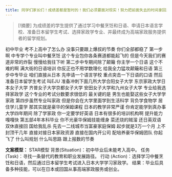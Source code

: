 ```yaml
---
title: 同学们家长们！成绩差都是暂时的！我们必须要面对现实！努力把前面失去的时间拿回来！教育 
---
```

 > [!摘要]
为成绩差的学生提供了通过学习中餐烹饪和日语、申请日本语言学校、准备日本留学生考试、选择家政学专业、并最终成为高端家政服务提供者的留学规划。

初中毕业
考不上高中了怎么办
没事只要跟上爆叔的节奏
你们全部都稳了
第一步啊
中专学个专业叫中餐烹饪
这个专业包你各条赛道都能起飞的
但是今天我们的赛道非常的炸裂
慢慢给我往下听
第二步中专期间除了颠簸
你主学一个日语
这个不难的啊
满大街的日语培训
你反正也不用学数理化
给我全力猛攻颠簸和日语
第三步中专毕业
咱们直接从日本
先申请一个语言学校
重点突击一下日语的口语
然后准备日本留学生考试
叫EJU
准备冲刺下面几所大学合阳女子大学
东京家政大学日本女子大学
齐普女子大学京都女子大学
安田女子大学和九州女子大学
专业给我选择家政学
这个专业的考试分数要求很低的
最关键的是
男生也能娶这些女子大学学家政
第四步虽然专业叫家政
但是你会在大学里面学到生活科学
背负学食物学
居住学儿童学
那其实就是豪华的保姆课程
日本的教学非常严谨
你肯定能学到真办事
大学四年期间
除了学家政
你一定要学好英语
日本有很多的培训机构啊
提升能力嘎嘎快
第五部4年本科毕业
你不光豪华保姆技能缠身
菜还烧的贼溜
还日英双语
双休直接回
国给我乱杀
先去一二线城市当富豪家庭保姆
起步就是3万一个月
上不封顶干几年
直接对接日本家政资源
直接在国内开公司
配培养豪华保姆团队
你起飞了
什么叫规划
什么叫思路
跟上报数的节奏

**文案模型：**
STAR模型
背景(Situation)：初中毕业后未能考入高中。
任务 (Task)：寻找一条替代的教育和职业发展路径。
行动 (Action)：选择学习中餐烹饪和日语，然后通过日本留学生考试进入日本大学学习家政学。
结果：毕业后具备多种技能，可以在日本或回国从事高端家政服务或创业。

